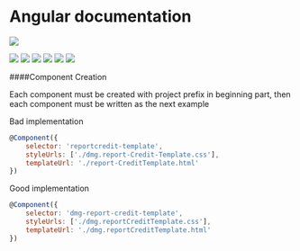 
# Angular documentation

![](https://ovenfo.com/assets/img/logo/logo_up.png)

![](https://img.shields.io/github/stars/pandao/editor.md.svg) ![](https://img.shields.io/github/forks/pandao/editor.md.svg) ![](https://img.shields.io/github/tag/pandao/editor.md.svg) ![](https://img.shields.io/github/release/pandao/editor.md.svg) ![](https://img.shields.io/github/issues/pandao/editor.md.svg) ![](https://img.shields.io/bower/v/editor.md.svg)



####Component Creation

Each component must be created with project prefix in beginning part, then each component must be written as the next example

Bad implementation

```javascript
@Component({
    selector: 'reportcredit-template',
    styleUrls: ['./dmg.report-Credit-Template.css'],
    templateUrl: './report-CreditTemplate.html'
})
```

Good implementation

```javascript
@Component({
    selector: 'dmg-report-credit-template',
    styleUrls: ['./dmg.reportCreditTemplate.css'],
    templateUrl: './dmg.reportCreditTemplate.html'
})
```